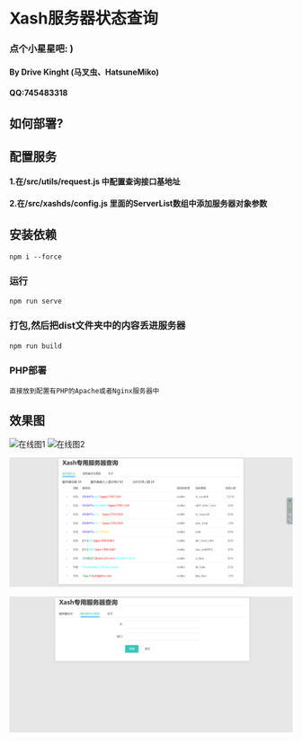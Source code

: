 # Xash服务器状态查询
### 点个小星星吧: )
#### By Drive Kinght (马叉虫、HatsuneMiko)
#### QQ:745483318

## 如何部署?
## 配置服务
#### 1.在/src/utils/request.js 中配置查询接口基地址
#### 2.在/src/xashds/config.js 里面的ServerList数组中添加服务器对象参数

## 安装依赖
```
npm i --force
```

### 运行
```
npm run serve
```

### 打包,然后把dist文件夹中的内容丢进服务器
```
npm run build
```

### PHP部署
```
直接放到配置有PHP的Apache或者Nginx服务器中
```



## 效果图
![在线图1](http://cstrike.online:4396/GitHubIMG/1.png)
![在线图2](http://cstrike.online:4396/GitHubIMG/2.png)

![1](效果图\1.png)

![2](效果图\2.png)
